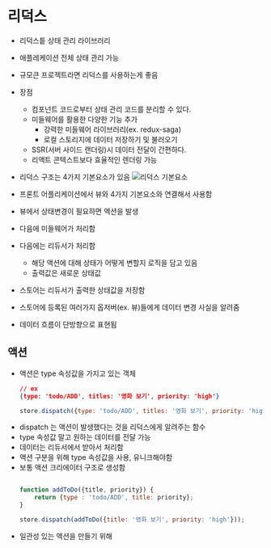 # 리덕스
- 리덕스틑 상태 관리 라이브러리
- 애플레케이션 전체 상태 관리 가능
- 규모큰 프로젝트라면 리덕스를 사용하는게 좋음
- 장점
  - 컴포넌트 코드로부터 상태 관리 코드를 분리할 수 있다.
  - 미들웨어를 활용한 다양한 기능 추가
    - 강력한 미들웨어 라이브러리(ex. redux-saga)
    - 로컬 스토리지에 데이터 저장하기 및 불러오기
  - SSR(서버 사이드 랜더링)시 데이터 전달이 간편하다.
  - 리액트 콘텍스트보다 효율적인 렌더링 가능

- 리덕스 구조는 4가지 기본요소가 있음
    ![리덕스 기본요소](https://lh3.googleusercontent.com/pw/ACtC-3fWkJst4KL3lspsOk1zfAbzO4Nr4VnMXK6ge4dl2WazMS1qdLYVuZpoBfcP3wL8LUy-dUamItYDM7PUIY0DL4_w1f-XamZIBP1A2agYULvxOs5qdxvIPWDjkSEklB49SoKKmXuxhbcnsXCg8NpypxB48A=w919-h233-no?authuser=0)

- 프론트 어플리케이션에서 뷰와 4가지 기본요소와 연결해서 사용함
- 뷰에서 상태변경이 필요하면 엑션을 발생
- 다음에 미들웨어가 처리함
- 다음에는 리듀서가 처리함
  - 해당 액션에 대해 상태가 어떻게 변할지 로직을 담고 있음 
  - 출력값은 새로운 상태값
- 스토어는 리듀서가 출력한 상태값을 저장함
- 스토어에 등록된 여러가지 옵저버(ex. 뷰)들에게 데이터 변경 사실을 알려줌
- 데이터 흐름이 단방향으로 표현됨


## 액션
- 액션은 type 속성값을 가지고 있는 객체
    ```json
    // ex
    {type: 'todo/ADD', titles: '영화 보기', priority: 'high'}
    ```
    ```javascript
    store.dispatch({type: 'todo/ADD', titles: '영화 보기', priority: 'high'})

    ```
- dispatch 는 액션이 발생했다는 것을 리덕스에게 알려주는 함수
- type 속성값 말고 원하는 데이터를 전달 가능
- 데이터는 리듀서에서 받아서 처리함
- 액션 구분을 위해 type 속성값을 사용, 유니크해야함
- 보통 액션 크리에이터 구조로 생성함
    ```javascript

    function addToDo({title, priority}) {
        return {type : 'todo/ADD', title: priority};
    }

    store.dispatch(addToDo({title: '영화 보기', priority: 'high'}));
    ```
- 일관성 있는 액션을 만들기 위해